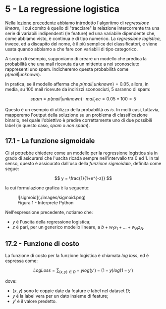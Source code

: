 # 5 - La regressione logistica

Nella [lezione precedente](../04_lin_reg/lecture.md) abbiamo introdotto l'algoritmo di *regressione lineare*, il cui comito è quello di "tracciare" la relazione intercorrente tra una serie di variabili indipendenti (le feature) ed una variabile dipendente che, come abbiamo visto, è continua e di tipo numerico. La *regressione logistica*, invece, ed a discapito del nome, è il più semplice dei classificatori, e viene usata quando abbiamo a che fare con variabili di tipo categorico.

A scopo di esempio, supponiamo di creare un modello che predica la probabilità che una mail ricevuta da un mittente a noi sconosciuto rappresenti uno spam. Indicheremo questa probabilità come $p(mail|unknown)$.

In pratica, se il modello afferma che $p(mail|unknown) = 0.05$, allora, in media, su $100$ mail ricevute da indirizzi sconosciuti, $5$ saranno di spam:

$$
spam = p(mail|unknown) \cdot mail_rec = 0.05 * 100 = 5
$$

Questo è un esempio di utilizzo della probabilità *as is*. In molti casi, tuttavia, mapperemo l'output della soluzione su un problema di classificazione binario, nel quale l'obiettivo è predire correttamente uno di due possibili label (in questo caso, *spam* o *non spam*).

## 17.1 - La funzione sigmoidale

Ci si potrebbe chiedere come un modello per la regressione logistica sia in grado di asicurarsi che l'uscita ricada sempre nell'intervallo tra $0$ ed $1$. In tal senso, questo è assicurato dall'uso della *funzione sigmoidale*, definita come segue:

$$
y = \frac{1}{1+e^{-z}}
$$

la cui formulazione grafica è la seguente:

<figure markdown>
  ![sigmoid](./images/sigmoid.png)
  <figcaption>Figura 1 - Interprete Python</figcaption>
</figure>

Nell'espressione precedente, notiamo che:

* $y$ è l'uscita della regressione logistica;
* $z$ è pari, per un generico modello lineare, a $b + w_1 x_1 + \ldots + w_N z_N$.

## 17.2 - Funzione di costo

La funzione di costo per la funzione logistica è chiamata *log loss*, ed è espressa come:

$$
LogLoss = \sum_{(x, y) \in D} -y log(y') - (1 - y) log (1 - y')
$$

dove:

* $(x, y)$ sono le coppie date da feature e label nel dataset $D$;
* $y$ è la label vera per un dato insieme di feature;
* $y'$ è il valore predetto.
